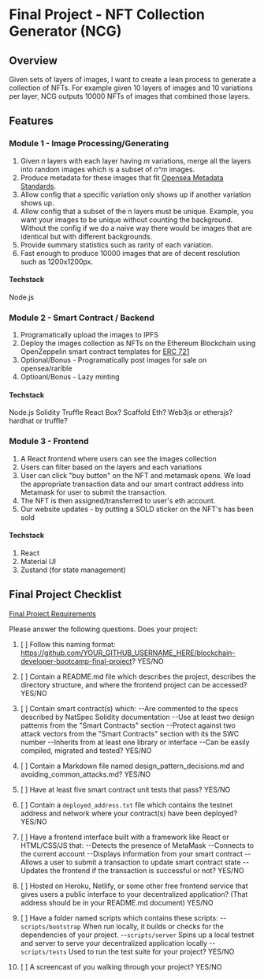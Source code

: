 # Final Project - NFT Collection Generator (NCG)

## Overview

Given sets of layers of images, I want to create a lean process to generate a collection of NFTs. For example given 10 layers of images and 10 variations per layer, NCG outputs 10000 NFTs of images that combined those layers.

## Features

### Module 1 - Image Processing/Generating
1. Given _n_ layers with each layer having _m_ variations, merge all the layers into random images which is a subset of _n^m_ images.
2. Produce metadata for these images that fit [Opensea Metadata Standards](https://docs.opensea.io/docs/metadata-standards).
3. Allow config that a specific variation only shows up if another variation shows up.
4. Allow config that a subset of the n layers must be unique. Example, you want your images to be unique without counting the background. Without the config if we do a naive way there would be images that are identical but with different backgrounds.
5. Provide summary statistics such as rarity of each variation.
6. Fast enough to produce 10000 images that are of decent resolution such as 1200x1200px.

#### Techstack
Node.js

### Module 2 - Smart Contract / Backend
1. Programatically upload the images to IPFS
2. Deploy the images collection as NFTs on the Ethereum Blockchain using OpenZeppelin smart contract templates for [ERC 721](https://docs.openzeppelin.com/contracts/4.x/api/token/erc721)
3. Optional/Bonus - Programatically post images for sale on opensea/rarible
4. Optioanl/Bonus - Lazy minting

#### Techstack
Node.js
Solidity
Truffle React Box?
Scaffold Eth?
Web3js or ethersjs?
hardhat or truffle?


### Module 3 - Frontend
1. A React frontend where users can see the images collection
2. Users can filter based on the layers and each variations
4. User can click "buy button" on the NFT and metamask opens. We load the appropriate transaction data and our smart contract address into Metamask for user to submit the transaction.
5. The NFT is then assigned/transferred to user's eth account.
6. Our website updates - by putting a SOLD sticker on the NFT's has been sold

#### Techstack
1. React
2. Material UI
3. Zustand (for state management)



## Final Project Checklist

[Final Project Requirements](https://courses.consensys.net/courses/take/blockchain-developer-bootcamp-registration-2021/assignments/27500647-final-project-submission)

Please answer the following questions. Does your project:

1. [ ] Follow this naming format: https://github.com/YOUR_GITHUB_USERNAME_HERE/blockchain-developer-bootcamp-final-project? YES/NO

2. [ ] Contain a README.md file which describes the project, describes the directory structure, and where the frontend project can be accessed? YES/NO

3. [ ] Contain smart contract(s) which:
--Are commented to the specs described by NatSpec Solidity documentation
--Use at least two design patterns from the "Smart Contracts" section
--Protect against two attack vectors from the "Smart Contracts" section with its the SWC number
--Inherits from at least one library or interface
--Can be easily compiled, migrated and tested? YES/NO

4. [ ] Contain a Markdown file named design_pattern_decisions.md and avoiding_common_attacks.md? YES/NO

5. [ ] Have at least five smart contract unit tests that pass? YES/NO

6. [ ] Contain a `deployed_address.txt` file which contains the testnet address and network where your contract(s) have been deployed? YES/NO

7. [ ] Have a frontend interface built with a framework like React or HTML/CSS/JS that:
--Detects the presence of MetaMask
--Connects to the current account
--Displays information from your smart contract
--Allows a user to submit a transaction to update smart contract state
--Updates the frontend if the transaction is successful or not? YES/NO

8. [ ] Hosted on Heroku, Netlify, or some other free frontend service that gives users a public interface to your decentralized application? (That address should be in your README.md document) YES/NO

9. [ ] Have a folder named scripts which contains these scripts:
--`scripts/bootstrap` When run locally, it builds or checks for the dependencies of your project.
--`scripts/server` Spins up a local testnet and server to serve your decentralized application locally
--`scripts/tests` Used to run the test suite for your project? YES/NO

10. [ ] A screencast of you walking through your project? YES/NO

